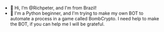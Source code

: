 - 👋 Hi, I’m @Richpeter, and I'm from Brazil!
- 👀 I'm a Python beginner, and I'm trying to make my own BOT to automate a process in a game called BombCrypto.
I need help to make the BOT, if you can help me I will be grateful.
